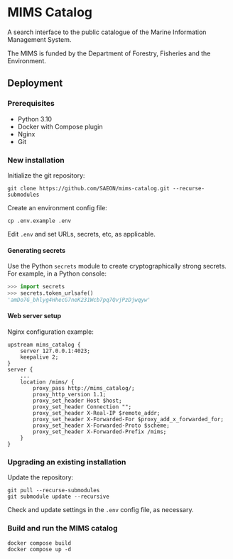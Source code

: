 # MIMS Catalog
A search interface to the public catalogue of the Marine Information Management System.

The MIMS is funded by the Department of Forestry, Fisheries and the Environment.

## Deployment

### Prerequisites
* Python 3.10
* Docker with Compose plugin
* Nginx
* Git

### New installation
Initialize the git repository:
```shell
git clone https://github.com/SAEON/mims-catalog.git --recurse-submodules
```
Create an environment config file:
```shell
cp .env.example .env
```
Edit `.env` and set URLs, secrets, etc, as applicable.

#### Generating secrets
Use the Python `secrets` module to create cryptographically strong secrets.
For example, in a Python console:
```python
>>> import secrets
>>> secrets.token_urlsafe()
'amDo7G_bhlyg4HhecG7neK231Wcb7pq7QvjPzDjwqyw'
```

#### Web server setup
Nginx configuration example:
```nginx
upstream mims_catalog {
    server 127.0.0.1:4023;
    keepalive 2;
}
server {
    ...
    location /mims/ {
        proxy_pass http://mims_catalog/;
        proxy_http_version 1.1;
        proxy_set_header Host $host;
        proxy_set_header Connection "";
        proxy_set_header X-Real-IP $remote_addr;
        proxy_set_header X-Forwarded-For $proxy_add_x_forwarded_for;
        proxy_set_header X-Forwarded-Proto $scheme;
        proxy_set_header X-Forwarded-Prefix /mims;
    }
}
```

### Upgrading an existing installation
Update the repository:
```shell
git pull --recurse-submodules
git submodule update --recursive
```
Check and update settings in the `.env` config file, as necessary.

### Build and run the MIMS catalog
```shell
docker compose build
docker compose up -d
```
